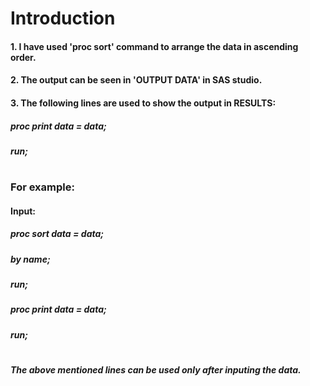 # Introduction
#### 1. I have used 'proc sort' command to arrange the data in ascending order.
#### 2. The output can be seen in 'OUTPUT DATA' in SAS studio.
#### 3. The following lines are used to show the output in RESULTS:

##### proc print data = data;
##### run;
#
### For example:
#### Input:

##### proc sort data = data;
##### by name;
##### run;
##### proc print data = data;
##### run;
#
##### The above mentioned lines can be used only after inputing the data.
